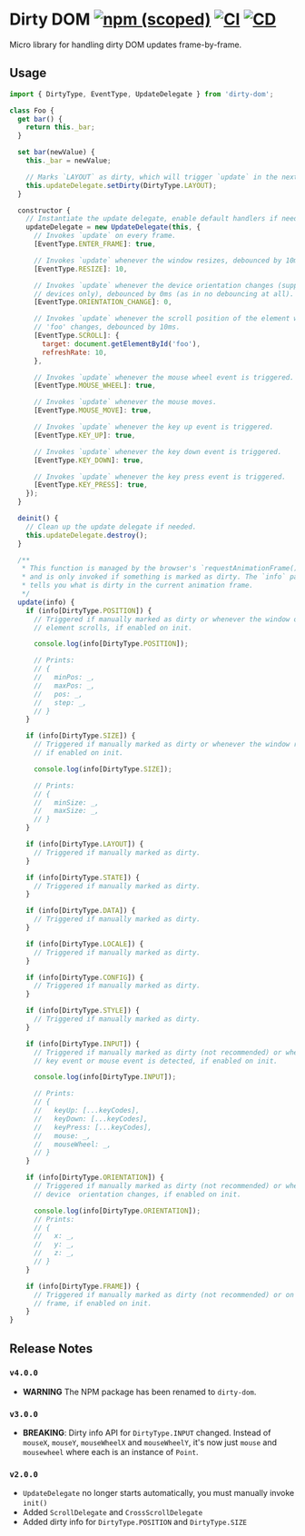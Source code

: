 # Dirty DOM [![npm (scoped)](https://img.shields.io/npm/v/@andrewscwei/dirty-dom.svg)](https://www.npmjs.com/package/@andrewscwei/dirty-dom) [![CI](https://github.com/andrewscwei/dirty-dom/workflows/CI/badge.svg)](https://github.com/andrewscwei/dirty-dom/actions?query=workflow%3ACI) [![CD](https://github.com/andrewscwei/dirty-dom/workflows/CD/badge.svg)](https://github.com/andrewscwei/dirty-dom/actions?query=workflow%3ACD)

Micro library for handling dirty DOM updates frame-by-frame.

## Usage

```js
import { DirtyType, EventType, UpdateDelegate } from 'dirty-dom';

class Foo {
  get bar() {
    return this._bar;
  }

  set bar(newValue) {
    this._bar = newValue;

    // Marks `LAYOUT` as dirty, which will trigger `update` in the next frame.
    this.updateDelegate.setDirty(DirtyType.LAYOUT);
  }

  constructor {
    // Instantiate the update delegate, enable default handlers if needed.
    updateDelegate = new UpdateDelegate(this, {
      // Invokes `update` on every frame.
      [EventType.ENTER_FRAME]: true,

      // Invokes `update` whenever the window resizes, debounced by 10ms.
      [EventType.RESIZE]: 10,

      // Invokes `update` whenever the device orientation changes (supported
      // devices only), debounced by 0ms (as in no debouncing at all).
      [EventType.ORIENTATION_CHANGE]: 0,

      // Invokes `update` whenever the scroll position of the element with ID
      // 'foo' changes, debounced by 10ms.
      [EventType.SCROLL]: {
        target: document.getElementById('foo'),
        refreshRate: 10,
      },

      // Invokes `update` whenever the mouse wheel event is triggered.
      [EventType.MOUSE_WHEEL]: true,

      // Invokes `update` whenever the mouse moves.
      [EventType.MOUSE_MOVE]: true,

      // Invokes `update` whenever the key up event is triggered.
      [EventType.KEY_UP]: true,

      // Invokes `update` whenever the key down event is triggered.
      [EventType.KEY_DOWN]: true,

      // Invokes `update` whenever the key press event is triggered.
      [EventType.KEY_PRESS]: true,
    });
  }

  deinit() {
    // Clean up the update delegate if needed.
    this.updateDelegate.destroy();
  }

  /**
   * This function is managed by the browser's `requestAnimationFrame()` method
   * and is only invoked if something is marked as dirty. The `info` param
   * tells you what is dirty in the current animation frame.
   */
  update(info) {
    if (info[DirtyType.POSITION]) {
      // Triggered if manually marked as dirty or whenever the window or an
      // element scrolls, if enabled on init.

      console.log(info[DirtyType.POSITION]);

      // Prints:
      // {
      //   minPos: _,
      //   maxPos: _,
      //   pos: _,
      //   step: _,
      // }
    }

    if (info[DirtyType.SIZE]) {
      // Triggered if manually marked as dirty or whenever the window resizes,
      // if enabled on init.

      console.log(info[DirtyType.SIZE]);

      // Prints:
      // {
      //   minSize: _,
      //   maxSize: _,
      // }
    }

    if (info[DirtyType.LAYOUT]) {
      // Triggered if manually marked as dirty.
    }

    if (info[DirtyType.STATE]) {
      // Triggered if manually marked as dirty.
    }

    if (info[DirtyType.DATA]) {
      // Triggered if manually marked as dirty.
    }

    if (info[DirtyType.LOCALE]) {
      // Triggered if manually marked as dirty.
    }

    if (info[DirtyType.CONFIG]) {
      // Triggered if manually marked as dirty.
    }

    if (info[DirtyType.STYLE]) {
      // Triggered if manually marked as dirty.
    }

    if (info[DirtyType.INPUT]) {
      // Triggered if manually marked as dirty (not recommended) or whenever a
      // key event or mouse event is detected, if enabled on init.

      console.log(info[DirtyType.INPUT]);

      // Prints:
      // {
      //   keyUp: [...keyCodes],
      //   keyDown: [...keyCodes],
      //   keyPress: [...keyCodes],
      //   mouse: _,
      //   mouseWheel: _,
      // }
    }

    if (info[DirtyType.ORIENTATION]) {
      // Triggered if manually marked as dirty (not recommended) or whenever the
      // device  orientation changes, if enabled on init.

      console.log(info[DirtyType.ORIENTATION]);
      // Prints:
      // {
      //   x: _,
      //   y: _,
      //   z: _,
      // }
    }

    if (info[DirtyType.FRAME]) {
      // Triggered if manually marked as dirty (not recommended) or on every
      // frame, if enabled on init.
    }
}
```

## Release Notes

### `v4.0.0`

- **WARNING** The NPM package has been renamed to `dirty-dom`.

### `v3.0.0`

- **BREAKING**: Dirty info API for `DirtyType.INPUT` changed. Instead of `mouseX`, `mouseY`, `mouseWheelX` and `mouseWheelY`, it's now just `mouse` and `mousewheel` where each is an instance of `Point`.

### `v2.0.0`

- `UpdateDelegate` no longer starts automatically, you must manually invoke `init()`
- Added `ScrollDelegate` and `CrossScrollDelegate`
- Added dirty info for `DirtyType.POSITION` and `DirtyType.SIZE`
